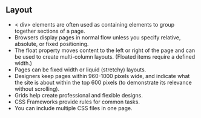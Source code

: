 ## Layout
+ < div> elements are often used as containing elements
to group together sections of a page.
+ Browsers display pages in normal flow unless you
specify relative, absolute, or fixed positioning.
+ The float property moves content to the left or right
of the page and can be used to create multi-column
layouts. (Floated items require a defined width.)
+ Pages can be fixed width or liquid (stretchy) layouts.
+ Designers keep pages within 960-1000 pixels wide,
and indicate what the site is about within the top 600
pixels (to demonstrate its relevance without scrolling).
+ Grids help create professional and flexible designs.
+ CSS Frameworks provide rules for common tasks.
+ You can include multiple CSS files in one page.